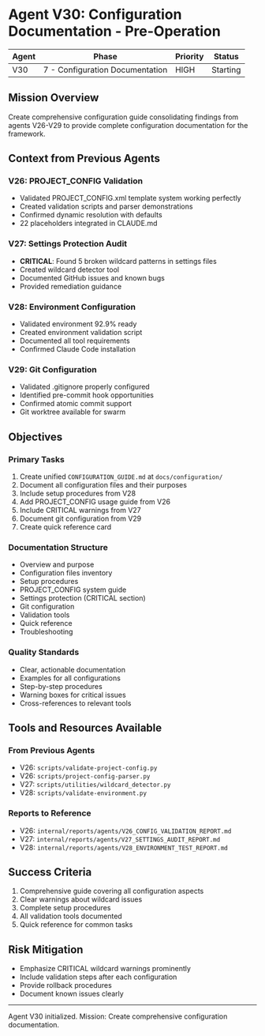 # Agent V30: Configuration Documentation - Pre-Operation

| Agent | Phase | Priority | Status |
|-------|-------|----------|--------|
| V30 | 7 - Configuration Documentation | HIGH | Starting |

## Mission Overview
Create comprehensive configuration guide consolidating findings from agents V26-V29 to provide complete configuration documentation for the framework.

## Context from Previous Agents

### V26: PROJECT_CONFIG Validation
- Validated PROJECT_CONFIG.xml template system working perfectly
- Created validation scripts and parser demonstrations
- Confirmed dynamic resolution with defaults
- 22 placeholders integrated in CLAUDE.md

### V27: Settings Protection Audit
- **CRITICAL**: Found 5 broken wildcard patterns in settings files
- Created wildcard detector tool
- Documented GitHub issues and known bugs
- Provided remediation guidance

### V28: Environment Configuration
- Validated environment 92.9% ready
- Created environment validation script
- Documented all tool requirements
- Confirmed Claude Code installation

### V29: Git Configuration
- Validated .gitignore properly configured
- Identified pre-commit hook opportunities
- Confirmed atomic commit support
- Git worktree available for swarm

## Objectives

### Primary Tasks
1. Create unified `CONFIGURATION_GUIDE.md` at `docs/configuration/`
2. Document all configuration files and their purposes
3. Include setup procedures from V28
4. Add PROJECT_CONFIG usage guide from V26
5. Include CRITICAL warnings from V27
6. Document git configuration from V29
7. Create quick reference card

### Documentation Structure
- Overview and purpose
- Configuration files inventory
- Setup procedures
- PROJECT_CONFIG system guide
- Settings protection (CRITICAL section)
- Git configuration
- Validation tools
- Quick reference
- Troubleshooting

### Quality Standards
- Clear, actionable documentation
- Examples for all configurations
- Step-by-step procedures
- Warning boxes for critical issues
- Cross-references to relevant tools

## Tools and Resources Available

### From Previous Agents
- V26: `scripts/validate-project-config.py`
- V26: `scripts/project-config-parser.py`
- V27: `scripts/utilities/wildcard_detector.py`
- V28: `scripts/validate-environment.py`

### Reports to Reference
- V26: `internal/reports/agents/V26_CONFIG_VALIDATION_REPORT.md`
- V27: `internal/reports/agents/V27_SETTINGS_AUDIT_REPORT.md`
- V28: `internal/reports/agents/V28_ENVIRONMENT_TEST_REPORT.md`

## Success Criteria
1. Comprehensive guide covering all configuration aspects
2. Clear warnings about wildcard issues
3. Complete setup procedures
4. All validation tools documented
5. Quick reference for common tasks

## Risk Mitigation
- Emphasize CRITICAL wildcard warnings prominently
- Include validation steps after each configuration
- Provide rollback procedures
- Document known issues clearly

---
Agent V30 initialized. Mission: Create comprehensive configuration documentation.